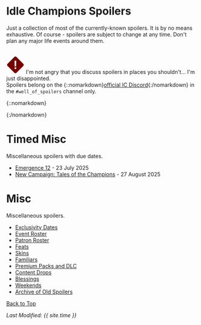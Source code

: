 # Idle Champions Spoilers

Just a collection of most of the currently-known spoilers. It is by no means exhaustive. Of course - spoilers are subject to change at any time. Don't plan any major life events around them.

<br/><span class="spoilerWarningRow">
<span class="spoilerWarningIcon">![Warning Icon](images/general/warning.png)</span>
<span class="spoilerWarning">I'm not angry that you discuss spoilers in places you shouldn't... I'm just disappointed.<br/>Spoilers belong on the {::nomarkdown}<a href="https://discord.gg/idlechampions" target="_blank">official IC Discord</a>{:/nomarkdown} in the `#well_of_spoilers` channel only.</span>
<span style="display:flex;position:absolute;bottom:-50px;right:0;color:var(--TangerineYellow);">
    <input type="checkbox" onClick="changeIndexVersion()" id="sortByEvents">
    <label class="switch" for="eventsVersion">Sort by Event Schedule</label>
</span>
</span>

{::nomarkdown}

<div id="events_v1" hidden>

{:/nomarkdown}

# New Event Champions

These are the event champions that are upcoming and all the information we know about them.

<span class="indexChampionTableColumn">
{::nomarkdown}
<a href="baldric.html">
{:/nomarkdown}
    <span class="indexChampionTableRow">
        <span class="indexChampionTableIcon">
            ![Baldric Portrait Icon](images/baldric/portrait.png)
        </span>
        <span class="indexChampionTableInfo">
            <span class="indexChampionTableChampion">
                Baldric
            </span>
            <span class="indexChampionTableEvent">
                <span class="indexChampionTableNoLink">Dwarf Cleric of The Fallbacks (Guess)</span>
            </span>
            <span class="indexChampionTableEvent">
                <span class="indexChampionTableNoLink">Ahghairon's Day - 6 August 2025</span>
            </span>
        </span>
        <span class="indexChampionTableAttack">
            ![Magic Attack Icon](images/general/icon_magic.png)
            ![Melee Attack Icon](images/general/icon_melee.png)
        </span>
    </span>
{::nomarkdown}
</a>
{:/nomarkdown}
{::nomarkdown}
<a href="cazrin.html">
{:/nomarkdown}
    <span class="indexChampionTableRow">
        <span class="indexChampionTableIcon">
            ![Cazrin Portrait Icon](images/cazrin/portrait.png)
        </span>
        <span class="indexChampionTableInfo">
            <span class="indexChampionTableChampion">
                Cazrin
            </span>
            <span class="indexChampionTableEvent">
                <span class="indexChampionTableNoLink">Human Wizard of The Fallbacks (Guess)</span>
            </span>
            <span class="indexChampionTableEvent">
                <span class="indexChampionTableNoLink">Highharvestide - 3 September 2025</span>
            </span>
        </span>
        <span class="indexChampionTableAttack">
            ![Magic Attack Icon](images/general/icon_magic.png)
        </span>
    </span>
{::nomarkdown}
</a>
{:/nomarkdown}
</span>

# Reworked Champions

A list of champions that will be seeing reworks in upcoming events.

<span class="indexChampionTableColumn">
{::nomarkdown}
<a href="kthriss.html">
{:/nomarkdown}
    <span class="indexChampionTableRow">
        <span class="indexChampionTableIcon">
            ![K'thriss Drow'b Portrait Icon](images/kthriss/portrait.png)
        </span>
        <span class="indexChampionTableInfo">
            <span class="indexChampionTableChampion">
                K'thriss Drow'b
            </span>
            <span class="indexChampionTableEvent">
                <span class="indexChampionTableNoLink">Elf (Drow) Warlock of Acq Inc "C" Team</span>
            </span>
            <span class="indexChampionTableEvent">
                <span class="indexChampionTableNoLink">Founders' Day - 09 July 2025 (Worst the Wait)</span>
            </span>
        </span>
        <span class="indexChampionTableAttack">
            ![Magic Attack Icon](images/general/icon_magic.png)
        </span>
    </span>
{::nomarkdown}
</a>
{:/nomarkdown}
{::nomarkdown}
<a href="lazaapz.html">
{:/nomarkdown}
    <span class="indexChampionTableRow">
        <span class="indexChampionTableIcon">
            ![Lazaapz Portrait Icon](images/lazaapz/portrait.png)
        </span>
        <span class="indexChampionTableInfo">
            <span class="indexChampionTableChampion">
                Lazaapz
            </span>
            <span class="indexChampionTableEvent">
                <span class="indexChampionTableNoLink">Goblin Artificer</span>
            </span>
            <span class="indexChampionTableEvent">
                <span class="indexChampionTableNoLink">Ahghairon's Day - 13 August 2025 (Worst the Wait)</span>
            </span>
        </span>
        <span class="indexChampionTableAttack">
            ![Melee Attack Icon](images/general/icon_melee.png)
        </span>
    </span>
{::nomarkdown}
</a>
{:/nomarkdown}
{::nomarkdown}
<a href="alyndra.html">
{:/nomarkdown}
    <span class="indexChampionTableRow">
        <span class="indexChampionTableIcon">
            ![Alyndra Sarrbarand Portrait Icon](images/alyndra/portrait.png)
        </span>
        <span class="indexChampionTableInfo">
            <span class="indexChampionTableChampion">
                Alyndra Sarrbarand
            </span>
            <span class="indexChampionTableEvent">
                <span class="indexChampionTableNoLink">Elf (High) Wizard / Cleric of Heroes of the Planes</span>
            </span>
            <span class="indexChampionTableEvent">
                <span class="indexChampionTableNoLink">Highharvestide - 10 September 2025 (Worst the Wait)</span>
            </span>
        </span>
        <span class="indexChampionTableAttack">
            ![Magic Attack Icon](images/general/icon_magic.png)
        </span>
    </span>
{::nomarkdown}
</a>
{:/nomarkdown}
</span>

{::nomarkdown}

</div><div id="events_v2" hidden>

{:/nomarkdown}

# Champions

These are the upcoming new and reworked champions and where they'll be found.

<div markdown="1" class="abilityBorder"><div markdown="1" style="padding-left:8px">
## Founders' Day - 2 July 2025
<span class="indexChampionTableColumn" style="margin:-15px 0 -20px -8px">
{::nomarkdown}
<a href="kthriss.html">
{:/nomarkdown}
    <span class="indexChampionTableRow">
        <span class="indexChampionTableIcon">
            ![K'thriss Drow'b Portrait Icon](images/kthriss/portrait.png)
        </span>
        <span class="indexChampionTableInfo">
            <span class="indexChampionTableChampion">
                K'thriss Drow'b
            </span>
            <span class="indexChampionTableEvent">
                <span class="indexChampionTableNoLink">Elf (Drow) Warlock of Acq Inc "C" Team</span>
            </span>
            <span class="indexChampionTableEvent">
                <span style="font-size:0.9em;color:var(--Wolfram)">Delayed 1 week due to the Worst the Wait</span>
            </span>
        </span>
        <span class="indexChampionTableType indexChampionTableNoLink">
            Rework ♻️
        </span>
        <span class="indexChampionTableAttack">
            ![Magic Attack Icon](images/general/icon_magic.png)
        </span>
    </span>
{::nomarkdown}
</a>
{:/nomarkdown}
</span>
</div></div>
<div markdown="1" class="abilityBorder"><div markdown="1" style="padding-left:8px">
## Ahghairon's Day - 6 August 2025
<span class="indexChampionTableColumn" style="margin:-15px 0 -20px -8px">
{::nomarkdown}
<a href="baldric.html">
{:/nomarkdown}
    <span class="indexChampionTableRow">
        <span class="indexChampionTableIcon">
            ![Baldric Portrait Icon](images/baldric/portrait.png)
        </span>
        <span class="indexChampionTableInfo">
            <span class="indexChampionTableChampion">
                Baldric
            </span>
            <span class="indexChampionTableEvent">
                <span class="indexChampionTableNoLink">Dwarf Cleric of The Fallbacks (Guess)</span>
            </span>
        </span>
        <span class="indexChampionTableType indexChampionTableNoLink">
            New ⭐
        </span>
        <span class="indexChampionTableAttack">
            ![Magic Attack Icon](images/general/icon_magic.png)
            ![Melee Attack Icon](images/general/icon_melee.png)
        </span>
    </span>
{::nomarkdown}
</a>
{:/nomarkdown}
{::nomarkdown}
<a href="lazaapz.html">
{:/nomarkdown}
    <span class="indexChampionTableRow">
        <span class="indexChampionTableIcon">
            ![Lazaapz Portrait Icon](images/lazaapz/portrait.png)
        </span>
        <span class="indexChampionTableInfo">
            <span class="indexChampionTableChampion">
                Lazaapz
            </span>
            <span class="indexChampionTableEvent">
                <span class="indexChampionTableNoLink">Goblin Artificer</span>
            </span>
            <span class="indexChampionTableEvent">
                <span style="font-size:0.9em;color:var(--Wolfram)">Delayed 1 week due to the Worst the Wait</span>
            </span>
        </span>
        <span class="indexChampionTableType indexChampionTableNoLink">
            Rework ♻️
        </span>
        <span class="indexChampionTableAttack">
            ![Melee Attack Icon](images/general/icon_melee.png)
        </span>
    </span>
{::nomarkdown}
</a>
{:/nomarkdown}
</span>
</div></div>
<div markdown="1" class="abilityBorder"><div markdown="1" style="padding-left:8px">
## Highharvestide - 3 September 2025
<span class="indexChampionTableColumn" style="margin:-15px 0 -20px -8px">
{::nomarkdown}
<a href="cazrin.html">
{:/nomarkdown}
    <span class="indexChampionTableRow">
        <span class="indexChampionTableIcon">
            ![Cazrin Portrait Icon](images/cazrin/portrait.png)
        </span>
        <span class="indexChampionTableInfo">
            <span class="indexChampionTableChampion">
                Cazrin
            </span>
            <span class="indexChampionTableEvent">
                <span class="indexChampionTableNoLink">Human Wizard of The Fallbacks (Guess)</span>
            </span>
        </span>
        <span class="indexChampionTableType indexChampionTableNoLink">
            New ⭐
        </span>
        <span class="indexChampionTableAttack">
            ![Magic Attack Icon](images/general/icon_magic.png)
        </span>
    </span>
{::nomarkdown}
</a>
{:/nomarkdown}
{::nomarkdown}
<a href="alyndra.html">
{:/nomarkdown}
    <span class="indexChampionTableRow">
        <span class="indexChampionTableIcon">
            ![Alyndra Sarrbarand Portrait Icon](images/alyndra/portrait.png)
        </span>
        <span class="indexChampionTableInfo">
            <span class="indexChampionTableChampion">
                Alyndra Sarrbarand
            </span>
            <span class="indexChampionTableEvent">
                <span class="indexChampionTableNoLink">Elf (High) Wizard / Cleric of Heroes of the Planes</span>
            </span>
            <span class="indexChampionTableEvent">
                <span style="font-size:0.9em;color:var(--Wolfram)">Delayed 1 week due to the Worst the Wait</span>
            </span>
        </span>
        <span class="indexChampionTableType indexChampionTableNoLink">
            Rework ♻️
        </span>
        <span class="indexChampionTableAttack">
            ![Magic Attack Icon](images/general/icon_magic.png)
        </span>
    </span>
{::nomarkdown}
</a>
{:/nomarkdown}
</span>
</div></div>

{::nomarkdown}

</div>

{:/nomarkdown}

# Timed Misc

Miscellaneous spoilers with due dates.

* [Emergence 12](emergence_12.md) - 23 July 2025
* [New Campaign: Tales of the Champions](campaign_tales.md) - 27 August 2025

# Misc

Miscellaneous spoilers.

* [Exclusivity Dates](exclusivitydates.md)
* [Event Roster](event_roster.md)
* [Patron Roster](patron_roster.md)
* [Feats](feats.md)
* [Skins](skins.md)
* [Familiars](familiars.md)
* [Premium Packs and DLC](premium.md)
* [Content Drops](contentdrops.md)
* [Blessings](blessings.md)
* [Weekends](weekends.md)
* [Archive of Old Spoilers](archive.md)

[Back to Top](#top)

*Last Modified: {{ site.time }}*

<script type="text/javascript" src="{{ '/scripts/indexVersion.js?v=' | append: site.github.build_revision | relative_url }}"></script>